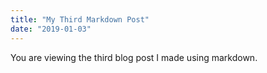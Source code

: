 ```yaml
---
title: "My Third Markdown Post"
date: "2019-01-03"
---
```


You are viewing the third blog post I made using markdown.